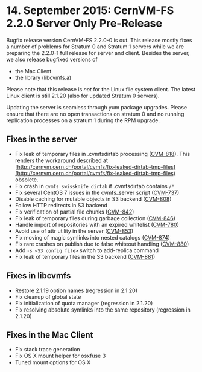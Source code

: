 # 14. September 2015: CernVM-FS 2.2.0 Server Only Pre-Release

Bugfix release version CernVM-FS 2.2.0-0 is out.  This release mostly fixes a number of problems for Stratum 0 and Stratum 1 servers while we are preparing the 2.2.0-1 full release for server and client.  Besides the server, we also release bugfixed versions of

  - the Mac Client
  - the library (libcvmfs.a)

Please note that this release is _not_ for the Linux file system client.  The latest Linux client is still 2.1.20 (also for updated Stratum 0 servers).

Updating the server is seamless through yum package upgrades.  Please ensure that there are no open transactions on stratum 0 and no running replication processes on a stratum 1 during the RPM upgrade.

## Fixes in the server

  - Fix leak of temporary files in .cvmfsdirtab processing ([CVM-818](https://sft.its.cern.ch/jira/browse/CVM-818)). This renders the workaround described at [http://cernvm.cern.ch/portal/cvmfs/fix-leaked-dirtab-tmp-files](http://cernvm.cern.ch/portal/cvmfs/fix-leaked-dirtab-tmp-files) obsolete.
  - Fix crash in `cvmfs_swissknife dirtab` if .cvmfsdirtab contains `/*`
  - Fix several CentOS 7 issues in the cvmfs_server script ([CVM-737](https://sft.its.cern.ch/jira/browse/CVM-737))
  - Disable caching for mutable objects in S3 backend ([CVM-808](https://sft.its.cern.ch/jira/browse/CVM-808))
  - Follow HTTP redirects in S3 backend
  - Fix verification of partial file chunks ([CVM-842](https://sft.its.cern.ch/jira/browse/CVM-842))
  - Fix leak of temporary files during garbage collection ([CVM-846](https://sft.its.cern.ch/jira/browse/CVM-846))
  - Handle import of repositories with an expired whitelist ([CVM-780](https://sft.its.cern.ch/jira/browse/CVM-780))
  - Avoid use of attr utility in the server ([CVM-853](https://sft.its.cern.ch/jira/browse/CVM-853))
  - Fix moving of magic symlinks into nested catalogs ([CVM-874](https://sft.its.cern.ch/jira/browse/CVM-874))
  - Fix rare crashes on publish due to false whiteout handling ([CVM-880](https://sft.its.cern.ch/jira/browse/CVM-880))
  - Add `-s <S3 config file>` switch to add-replica command
  - Fix leak of temporary files in the S3 backend ([CVM-881](https://sft.its.cern.ch/jira/browse/CVM-881))

## Fixes in libcvmfs

  - Restore 2.1.19 option names (regression in 2.1.20)
  - Fix cleanup of global state
  - Fix initialization of quota manager (regression in 2.1.20)
  - Fix resolving absolute symlinks into the same repository (regression in 2.1.20)

## Fixes in the Mac Client

  - Fix stack trace generation
  - Fix OS X mount helper for osxfuse 3
  - Tuned mount options for OS X

